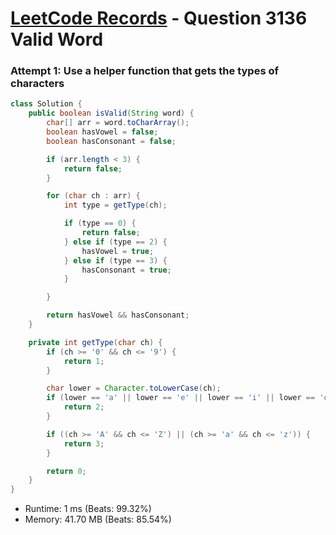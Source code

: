 # [LeetCode Records](../../README.md) - Question 3136 Valid Word

### Attempt 1: Use a helper function that gets the types of characters
```java
class Solution {
    public boolean isValid(String word) {
        char[] arr = word.toCharArray();
        boolean hasVowel = false;
        boolean hasConsonant = false;

        if (arr.length < 3) {
            return false;
        }

        for (char ch : arr) {
            int type = getType(ch);

            if (type == 0) {
                return false;
            } else if (type == 2) {
                hasVowel = true;
            } else if (type == 3) {
                hasConsonant = true;
            }

        }

        return hasVowel && hasConsonant;
    }

    private int getType(char ch) {
        if (ch >= '0' && ch <= '9') {
            return 1;
        }

        char lower = Character.toLowerCase(ch);
        if (lower == 'a' || lower == 'e' || lower == 'i' || lower == 'o' || lower == 'u') {
            return 2;
        }

        if ((ch >= 'A' && ch <= 'Z') || (ch >= 'a' && ch <= 'z')) {
            return 3;
        }

        return 0;
    }
}
```
- Runtime: 1 ms (Beats: 99.32%)
- Memory: 41.70 MB (Beats: 85.54%)

<br>

